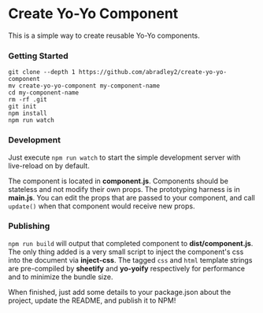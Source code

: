 # Create Yo-Yo Component

This is a simple way to create reusable Yo-Yo components.

### Getting Started

```
git clone --depth 1 https://github.com/abradley2/create-yo-yo-component
mv create-yo-yo-component my-component-name
cd my-component-name
rm -rf .git
git init
npm install
npm run watch
```

### Development

Just execute `npm run watch` to start the simple development server with live-reload on
by default.

The component is located in **component.js**. Components should be stateless and
not modify their own props. The prototyping harness is in **main.js**. You can edit the
props that are passed to your component, and call `update()` when that component
would receive new props.

### Publishing

`npm run build` will output that completed component to **dist/component.js**.
The only thing added is a very small script to inject the
component's css into the document via **inject-css**. The tagged `css` and `html`
template strings are pre-compiled by **sheetify** and **yo-yoify** respectively
for performance and to minimize the bundle size.

When finished, just add some details to your package.json about the project, update the README,
and publish it to NPM!

